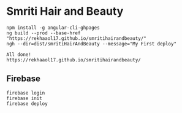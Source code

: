 # Smriti Hair and Beauty

```
npm install -g angular-cli-ghpages
ng build --prod --base-href "https://rekhaaol17.github.io/smritihairandbeauty/"
ngh --dir=dist/smritiHairAndBeauty --message="My First deploy"

All done!
https://rekhaaol17.github.io/smritihairandbeauty/
```

## Firebase

```
firebase login
firebase init
firebase deploy
```
